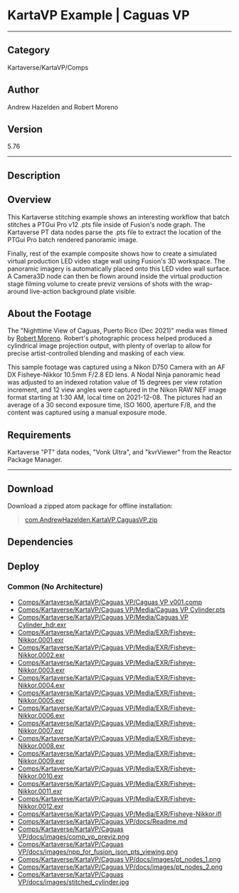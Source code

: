 # KartaVP Example | Caguas VP
___

## Category
Kartaverse/KartaVP/Comps

## Author
Andrew Hazelden and Robert Moreno

## Version
5.76

___

## Description
<h2>Overview</h2>

<p>This Kartaverse stitching example shows an interesting workflow that batch stitches a PTGui Pro v12 .pts file inside of Fusion's node graph. The Kartaverse PT data nodes parse the .pts file to extract the location of the PTGui Pro batch rendered panoramic image.</p>

<p>Finally, rest of the example composite shows how to create a simulated virtual production LED video stage wall using Fusion's 3D workspace. The panoramic imagery is automatically placed onto this LED video wall surface. A Camera3D node can then be flown around inside the virtual production stage filming volume to create previz versions of shots with the wrap-around live-action background plate visible.</p>

<h2>About the Footage</h2>

<p>The "Nighttime View of Caguas, Puerto Rico (Dec 2021)" media was filmed by <a href="https://www.instagram.com/cave_manpr/">Robert Moreno</a>. Robert's photographic process helped produced a cylindrical image projection output, with plenty of overlap to allow for precise artist-controlled blending and masking of each view.</p>

<p>This sample footage was captured using a Nikon D750 Camera with an AF DX Fisheye-Nikkor 10.5mm F/2.8 ED lens. A Nodal Ninja panoramic head was adjusted to an indexed rotation value of 15 degrees per view rotation increment, and 12 view angles were captured in the Nikon RAW NEF image format starting at 1:30 AM, local time on 2021-12-08. The pictures had an average of a 30 second exposure time, ISO 1600, aperture F/8, and the content was captured using a manual exposure mode.</p>

<h2>Requirements</h2>
<p>Kartaverse "PT" data nodes, "Vonk Ultra", and "kvrViewer" from the Reactor Package Manager.</p>


___

## Download

Download a zipped atom package for offline installation:
> [com.AndrewHazelden.KartaVP.CaguasVP.zip](https://gitlab.com/WeSuckLess/Reactor/-/archive/master/Reactor-master.zip?path=Atoms/com.AndrewHazelden.KartaVP.CaguasVP)  

## Dependencies

## Deploy

### Common (No Architecture)

<ul>
<li><a href="https://gitlab.com/WeSuckLess/Reactor/-/blob/master/Atoms/com.AndrewHazelden.KartaVP.CaguasVP/Comps/Kartaverse/KartaVP/Caguas VP/Caguas VP v001.comp?ref_type=heads">Comps/Kartaverse/KartaVP/Caguas VP/Caguas VP v001.comp</a></li>
<li><a href="https://gitlab.com/WeSuckLess/Reactor/-/blob/master/Atoms/com.AndrewHazelden.KartaVP.CaguasVP/Comps/Kartaverse/KartaVP/Caguas VP/Media/Caguas VP Cylinder.pts?ref_type=heads">Comps/Kartaverse/KartaVP/Caguas VP/Media/Caguas VP Cylinder.pts</a></li>
<li><a href="https://gitlab.com/WeSuckLess/Reactor/-/blob/master/Atoms/com.AndrewHazelden.KartaVP.CaguasVP/Comps/Kartaverse/KartaVP/Caguas VP/Media/Caguas VP Cylinder_hdr.exr?ref_type=heads">Comps/Kartaverse/KartaVP/Caguas VP/Media/Caguas VP Cylinder_hdr.exr</a></li>
<li><a href="https://gitlab.com/WeSuckLess/Reactor/-/blob/master/Atoms/com.AndrewHazelden.KartaVP.CaguasVP/Comps/Kartaverse/KartaVP/Caguas VP/Media/EXR/Fisheye-Nikkor.0001.exr?ref_type=heads">Comps/Kartaverse/KartaVP/Caguas VP/Media/EXR/Fisheye-Nikkor.0001.exr</a></li>
<li><a href="https://gitlab.com/WeSuckLess/Reactor/-/blob/master/Atoms/com.AndrewHazelden.KartaVP.CaguasVP/Comps/Kartaverse/KartaVP/Caguas VP/Media/EXR/Fisheye-Nikkor.0002.exr?ref_type=heads">Comps/Kartaverse/KartaVP/Caguas VP/Media/EXR/Fisheye-Nikkor.0002.exr</a></li>
<li><a href="https://gitlab.com/WeSuckLess/Reactor/-/blob/master/Atoms/com.AndrewHazelden.KartaVP.CaguasVP/Comps/Kartaverse/KartaVP/Caguas VP/Media/EXR/Fisheye-Nikkor.0003.exr?ref_type=heads">Comps/Kartaverse/KartaVP/Caguas VP/Media/EXR/Fisheye-Nikkor.0003.exr</a></li>
<li><a href="https://gitlab.com/WeSuckLess/Reactor/-/blob/master/Atoms/com.AndrewHazelden.KartaVP.CaguasVP/Comps/Kartaverse/KartaVP/Caguas VP/Media/EXR/Fisheye-Nikkor.0004.exr?ref_type=heads">Comps/Kartaverse/KartaVP/Caguas VP/Media/EXR/Fisheye-Nikkor.0004.exr</a></li>
<li><a href="https://gitlab.com/WeSuckLess/Reactor/-/blob/master/Atoms/com.AndrewHazelden.KartaVP.CaguasVP/Comps/Kartaverse/KartaVP/Caguas VP/Media/EXR/Fisheye-Nikkor.0005.exr?ref_type=heads">Comps/Kartaverse/KartaVP/Caguas VP/Media/EXR/Fisheye-Nikkor.0005.exr</a></li>
<li><a href="https://gitlab.com/WeSuckLess/Reactor/-/blob/master/Atoms/com.AndrewHazelden.KartaVP.CaguasVP/Comps/Kartaverse/KartaVP/Caguas VP/Media/EXR/Fisheye-Nikkor.0006.exr?ref_type=heads">Comps/Kartaverse/KartaVP/Caguas VP/Media/EXR/Fisheye-Nikkor.0006.exr</a></li>
<li><a href="https://gitlab.com/WeSuckLess/Reactor/-/blob/master/Atoms/com.AndrewHazelden.KartaVP.CaguasVP/Comps/Kartaverse/KartaVP/Caguas VP/Media/EXR/Fisheye-Nikkor.0007.exr?ref_type=heads">Comps/Kartaverse/KartaVP/Caguas VP/Media/EXR/Fisheye-Nikkor.0007.exr</a></li>
<li><a href="https://gitlab.com/WeSuckLess/Reactor/-/blob/master/Atoms/com.AndrewHazelden.KartaVP.CaguasVP/Comps/Kartaverse/KartaVP/Caguas VP/Media/EXR/Fisheye-Nikkor.0008.exr?ref_type=heads">Comps/Kartaverse/KartaVP/Caguas VP/Media/EXR/Fisheye-Nikkor.0008.exr</a></li>
<li><a href="https://gitlab.com/WeSuckLess/Reactor/-/blob/master/Atoms/com.AndrewHazelden.KartaVP.CaguasVP/Comps/Kartaverse/KartaVP/Caguas VP/Media/EXR/Fisheye-Nikkor.0009.exr?ref_type=heads">Comps/Kartaverse/KartaVP/Caguas VP/Media/EXR/Fisheye-Nikkor.0009.exr</a></li>
<li><a href="https://gitlab.com/WeSuckLess/Reactor/-/blob/master/Atoms/com.AndrewHazelden.KartaVP.CaguasVP/Comps/Kartaverse/KartaVP/Caguas VP/Media/EXR/Fisheye-Nikkor.0010.exr?ref_type=heads">Comps/Kartaverse/KartaVP/Caguas VP/Media/EXR/Fisheye-Nikkor.0010.exr</a></li>
<li><a href="https://gitlab.com/WeSuckLess/Reactor/-/blob/master/Atoms/com.AndrewHazelden.KartaVP.CaguasVP/Comps/Kartaverse/KartaVP/Caguas VP/Media/EXR/Fisheye-Nikkor.0011.exr?ref_type=heads">Comps/Kartaverse/KartaVP/Caguas VP/Media/EXR/Fisheye-Nikkor.0011.exr</a></li>
<li><a href="https://gitlab.com/WeSuckLess/Reactor/-/blob/master/Atoms/com.AndrewHazelden.KartaVP.CaguasVP/Comps/Kartaverse/KartaVP/Caguas VP/Media/EXR/Fisheye-Nikkor.0012.exr?ref_type=heads">Comps/Kartaverse/KartaVP/Caguas VP/Media/EXR/Fisheye-Nikkor.0012.exr</a></li>
<li><a href="https://gitlab.com/WeSuckLess/Reactor/-/blob/master/Atoms/com.AndrewHazelden.KartaVP.CaguasVP/Comps/Kartaverse/KartaVP/Caguas VP/Media/EXR/Fisheye-Nikkor.ifl?ref_type=heads">Comps/Kartaverse/KartaVP/Caguas VP/Media/EXR/Fisheye-Nikkor.ifl</a></li>
<li><a href="https://gitlab.com/WeSuckLess/Reactor/-/blob/master/Atoms/com.AndrewHazelden.KartaVP.CaguasVP/Comps/Kartaverse/KartaVP/Caguas VP/docs/Readme.md?ref_type=heads">Comps/Kartaverse/KartaVP/Caguas VP/docs/Readme.md</a></li>
<li><a href="https://gitlab.com/WeSuckLess/Reactor/-/blob/master/Atoms/com.AndrewHazelden.KartaVP.CaguasVP/Comps/Kartaverse/KartaVP/Caguas VP/docs/images/comp_vp_previz.png?ref_type=heads">Comps/Kartaverse/KartaVP/Caguas VP/docs/images/comp_vp_previz.png</a></li>
<li><a href="https://gitlab.com/WeSuckLess/Reactor/-/blob/master/Atoms/com.AndrewHazelden.KartaVP.CaguasVP/Comps/Kartaverse/KartaVP/Caguas VP/docs/images/npp_for_fusion_json_pts_viewing.png?ref_type=heads">Comps/Kartaverse/KartaVP/Caguas VP/docs/images/npp_for_fusion_json_pts_viewing.png</a></li>
<li><a href="https://gitlab.com/WeSuckLess/Reactor/-/blob/master/Atoms/com.AndrewHazelden.KartaVP.CaguasVP/Comps/Kartaverse/KartaVP/Caguas VP/docs/images/pt_nodes_1.png?ref_type=heads">Comps/Kartaverse/KartaVP/Caguas VP/docs/images/pt_nodes_1.png</a></li>
<li><a href="https://gitlab.com/WeSuckLess/Reactor/-/blob/master/Atoms/com.AndrewHazelden.KartaVP.CaguasVP/Comps/Kartaverse/KartaVP/Caguas VP/docs/images/pt_nodes_2.png?ref_type=heads">Comps/Kartaverse/KartaVP/Caguas VP/docs/images/pt_nodes_2.png</a></li>
<li><a href="https://gitlab.com/WeSuckLess/Reactor/-/blob/master/Atoms/com.AndrewHazelden.KartaVP.CaguasVP/Comps/Kartaverse/KartaVP/Caguas VP/docs/images/stitched_cylinder.jpg?ref_type=heads">Comps/Kartaverse/KartaVP/Caguas VP/docs/images/stitched_cylinder.jpg</a></li>
</ul>
